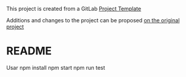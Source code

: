 This project is created from a GitLab [Project Template](https://docs.gitlab.com/ce/gitlab-basics/create-project.html)

Additions and changes to the project can be proposed [on the original project](https://gitlab.com/gitlab-org/project-templates/rails)

# README

Usar
npm install
npm start
npm run test
